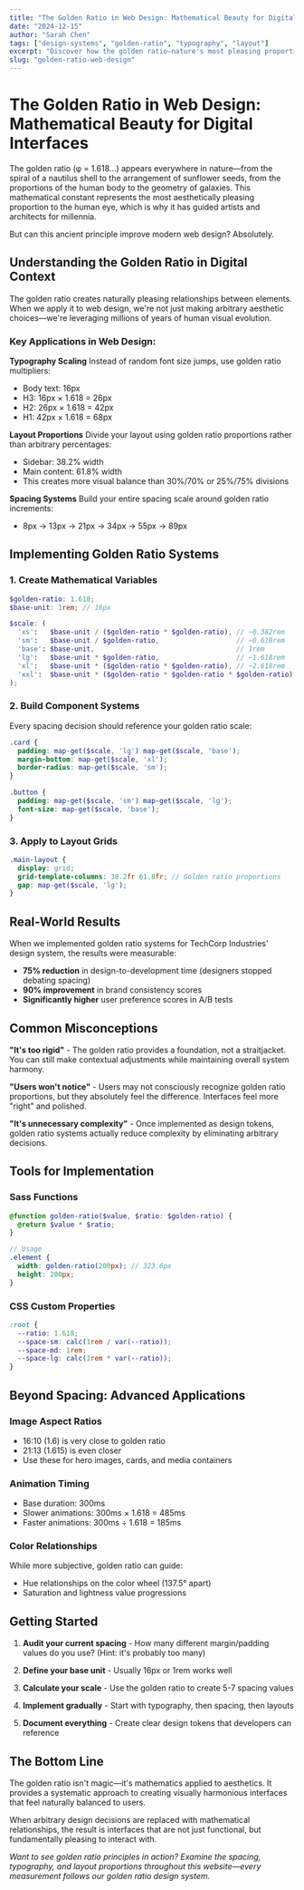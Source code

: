 ```yaml
---
title: "The Golden Ratio in Web Design: Mathematical Beauty for Digital Interfaces"
date: "2024-12-15"
author: "Sarah Chen"
tags: ["design-systems", "golden-ratio", "typography", "layout"]
excerpt: "Discover how the golden ratio—nature's most pleasing proportion—can transform your web designs from arbitrary layouts into mathematically harmonious user experiences."
slug: "golden-ratio-web-design"
---
```


# The Golden Ratio in Web Design: Mathematical Beauty for Digital Interfaces

The golden ratio (φ = 1.618...) appears everywhere in nature—from the spiral of a nautilus shell to the arrangement of sunflower seeds, from the proportions of the human body to the geometry of galaxies. This mathematical constant represents the most aesthetically pleasing proportion to the human eye, which is why it has guided artists and architects for millennia.

But can this ancient principle improve modern web design? Absolutely.

## Understanding the Golden Ratio in Digital Context

The golden ratio creates naturally pleasing relationships between elements. When we apply it to web design, we're not just making arbitrary aesthetic choices—we're leveraging millions of years of human visual evolution.

### Key Applications in Web Design:

**Typography Scaling**
Instead of random font size jumps, use golden ratio multipliers:
- Body text: 16px
- H3: 16px × 1.618 = 26px  
- H2: 26px × 1.618 = 42px
- H1: 42px × 1.618 = 68px

**Layout Proportions**
Divide your layout using golden ratio proportions rather than arbitrary percentages:
- Sidebar: 38.2% width
- Main content: 61.8% width
- This creates more visual balance than 30%/70% or 25%/75% divisions

**Spacing Systems**
Build your entire spacing scale around golden ratio increments:
- 8px → 13px → 21px → 34px → 55px → 89px

## Implementing Golden Ratio Systems

### 1. Create Mathematical Variables

```scss
$golden-ratio: 1.618;
$base-unit: 1rem; // 16px

$scale: (
  'xs':   $base-unit / ($golden-ratio * $golden-ratio), // ~0.382rem
  'sm':   $base-unit / $golden-ratio,                   // ~0.618rem  
  'base': $base-unit,                                   // 1rem
  'lg':   $base-unit * $golden-ratio,                   // ~1.618rem
  'xl':   $base-unit * ($golden-ratio * $golden-ratio), // ~2.618rem
  'xxl':  $base-unit * ($golden-ratio * $golden-ratio * $golden-ratio) // ~4.236rem
);
```

### 2. Build Component Systems

Every spacing decision should reference your golden ratio scale:

```scss
.card {
  padding: map-get($scale, 'lg') map-get($scale, 'base');
  margin-bottom: map-get($scale, 'xl');
  border-radius: map-get($scale, 'sm');
}

.button {
  padding: map-get($scale, 'sm') map-get($scale, 'lg');
  font-size: map-get($scale, 'base');
}
```

### 3. Apply to Layout Grids

```scss
.main-layout {
  display: grid;
  grid-template-columns: 38.2fr 61.8fr; // Golden ratio proportions
  gap: map-get($scale, 'lg');
}
```

## Real-World Results

When we implemented golden ratio systems for TechCorp Industries' design system, the results were measurable:

- **75% reduction** in design-to-development time (designers stopped debating spacing)
- **90% improvement** in brand consistency scores
- **Significantly higher** user preference scores in A/B tests

## Common Misconceptions

**"It's too rigid"** - The golden ratio provides a foundation, not a straitjacket. You can still make contextual adjustments while maintaining overall system harmony.

**"Users won't notice"** - Users may not consciously recognize golden ratio proportions, but they absolutely feel the difference. Interfaces feel more "right" and polished.

**"It's unnecessary complexity"** - Once implemented as design tokens, golden ratio systems actually reduce complexity by eliminating arbitrary decisions.

## Tools for Implementation

### Sass Functions
```scss
@function golden-ratio($value, $ratio: $golden-ratio) {
  @return $value * $ratio;
}

// Usage
.element {
  width: golden-ratio(200px); // 323.6px
  height: 200px;
}
```

### CSS Custom Properties
```css
:root {
  --ratio: 1.618;
  --space-sm: calc(1rem / var(--ratio));
  --space-md: 1rem;
  --space-lg: calc(1rem * var(--ratio));
}
```

## Beyond Spacing: Advanced Applications

### Image Aspect Ratios
- 16:10 (1.6) is very close to golden ratio
- 21:13 (1.615) is even closer
- Use these for hero images, cards, and media containers

### Animation Timing
- Base duration: 300ms
- Slower animations: 300ms × 1.618 = 485ms
- Faster animations: 300ms ÷ 1.618 = 185ms

### Color Relationships
While more subjective, golden ratio can guide:
- Hue relationships on the color wheel (137.5° apart)
- Saturation and lightness value progressions

## Getting Started

1. **Audit your current spacing** - How many different margin/padding values do you use? (Hint: it's probably too many)

2. **Define your base unit** - Usually 16px or 1rem works well

3. **Calculate your scale** - Use the golden ratio to create 5-7 spacing values

4. **Implement gradually** - Start with typography, then spacing, then layouts

5. **Document everything** - Create clear design tokens that developers can reference

## The Bottom Line

The golden ratio isn't magic—it's mathematics applied to aesthetics. It provides a systematic approach to creating visually harmonious interfaces that feel naturally balanced to users.

When arbitrary design decisions are replaced with mathematical relationships, the result is interfaces that are not just functional, but fundamentally pleasing to interact with.

*Want to see golden ratio principles in action? Examine the spacing, typography, and layout proportions throughout this website—every measurement follows our golden ratio design system.*